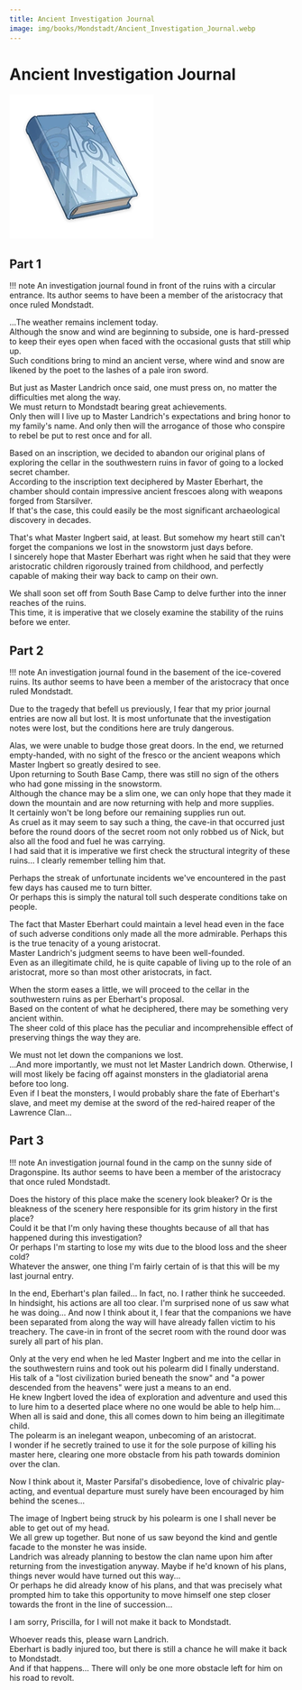 ```yaml
---
title: Ancient Investigation Journal
image: img/books/Mondstadt/Ancient_Investigation_Journal.webp
---
```


# Ancient Investigation Journal  

![Book Image](../../img/books/Mondstadt/Ancient_Investigation_Journal.webp)
  
## Part 1  

!!! note
    An investigation journal found in front of the ruins with a circular entrance. Its author seems to have been a member of the aristocracy that once ruled Mondstadt.
  
...The weather remains inclement today.  
Although the snow and wind are beginning to subside, one is hard-pressed to keep their eyes open when faced with the occasional gusts that still whip up.  
Such conditions bring to mind an ancient verse, where wind and snow are likened by the poet to the lashes of a pale iron sword.  
  
But just as Master Landrich once said, one must press on, no matter the difficulties met along the way.  
We must return to Mondstadt bearing great achievements.  
Only then will I live up to Master Landrich's expectations and bring honor to my family's name. And only then will the arrogance of those who conspire to rebel be put to rest once and for all.  
  
Based on an inscription, we decided to abandon our original plans of exploring the cellar in the southwestern ruins in favor of going to a locked secret chamber.  
According to the inscription text deciphered by Master Eberhart, the chamber should contain impressive ancient frescoes along with weapons forged from Starsilver.  
If that's the case, this could easily be the most significant archaeological discovery in decades.  
  
That's what Master Ingbert said, at least. But somehow my heart still can't forget the companions we lost in the snowstorm just days before.  
I sincerely hope that Master Eberhart was right when he said that they were aristocratic children rigorously trained from childhood, and perfectly capable of making their way back to camp on their own.  
  
We shall soon set off from South Base Camp to delve further into the inner reaches of the ruins.  
This time, it is imperative that we closely examine the stability of the ruins before we enter.  
  
## Part 2  

!!! note
    An investigation journal found in the basement of the ice-covered ruins. Its author seems to have been a member of the aristocracy that once ruled Mondstadt.
  
Due to the tragedy that befell us previously, I fear that my prior journal entries are now all but lost. It is most unfortunate that the investigation notes were lost, but the conditions here are truly dangerous.  
  
Alas, we were unable to budge those great doors. In the end, we returned empty-handed, with no sight of the fresco or the ancient weapons which Master Ingbert so greatly desired to see.  
Upon returning to South Base Camp, there was still no sign of the others who had gone missing in the snowstorm.  
Although the chance may be a slim one, we can only hope that they made it down the mountain and are now returning with help and more supplies.  
It certainly won't be long before our remaining supplies run out.  
As cruel as it may seem to say such a thing, the cave-in that occurred just before the round doors of the secret room not only robbed us of Nick, but also all the food and fuel he was carrying.  
I had said that it is imperative we first check the structural integrity of these ruins... I clearly remember telling him that.  
  
Perhaps the streak of unfortunate incidents we've encountered in the past few days has caused me to turn bitter.  
Or perhaps this is simply the natural toll such desperate conditions take on people.  
  
The fact that Master Eberhart could maintain a level head even in the face of such adverse conditions only made all the more admirable. Perhaps this is the true tenacity of a young aristocrat.  
Master Landrich's judgment seems to have been well-founded.  
Even as an illegitimate child, he is quite capable of living up to the role of an aristocrat, more so than most other aristocrats, in fact.  
  
When the storm eases a little, we will proceed to the cellar in the southwestern ruins as per Eberhart's proposal.  
Based on the content of what he deciphered, there may be something very ancient within.  
The sheer cold of this place has the peculiar and incomprehensible effect of preserving things the way they are.  
  
We must not let down the companions we lost.  
...And more importantly, we must not let Master Landrich down. Otherwise, I will most likely be facing off against monsters in the gladiatorial arena before too long.  
Even if I beat the monsters, I would probably share the fate of Eberhart's slave, and meet my demise at the sword of the red-haired reaper of the Lawrence Clan...  
  
## Part 3  

!!! note
    An investigation journal found in the camp on the sunny side of Dragonspine. Its author seems to have been a member of the aristocracy that once ruled Mondstadt.
  
Does the history of this place make the scenery look bleaker? Or is the bleakness of the scenery here responsible for its grim history in the first place?  
Could it be that I'm only having these thoughts because of all that has happened during this investigation?  
Or perhaps I'm starting to lose my wits due to the blood loss and the sheer cold?  
Whatever the answer, one thing I'm fairly certain of is that this will be my last journal entry.  
  
In the end, Eberhart's plan failed... In fact, no. I rather think he succeeded.  
In hindsight, his actions are all too clear. I'm surprised none of us saw what he was doing... And now I think about it, I fear that the companions we have been separated from along the way will have already fallen victim to his treachery. The cave-in in front of the secret room with the round door was surely all part of his plan.  
  
Only at the very end when he led Master Ingbert and me into the cellar in the southwestern ruins and took out his polearm did I finally understand.  
His talk of a "lost civilization buried beneath the snow" and "a power descended from the heavens" were just a means to an end.  
He knew Ingbert loved the idea of exploration and adventure and used this to lure him to a deserted place where no one would be able to help him...  
When all is said and done, this all comes down to him being an illegitimate child.  
The polearm is an inelegant weapon, unbecoming of an aristocrat.  
I wonder if he secretly trained to use it for the sole purpose of killing his master here, clearing one more obstacle from his path towards dominion over the clan.  
  
Now I think about it, Master Parsifal's disobedience, love of chivalric play-acting, and eventual departure must surely have been encouraged by him behind the scenes...  
  
The image of Ingbert being struck by his polearm is one I shall never be able to get out of my head.  
We all grew up together. But none of us saw beyond the kind and gentle facade to the monster he was inside.  
Landrich was already planning to bestow the clan name upon him after returning from the investigation anyway. Maybe if he'd known of his plans, things never would have turned out this way...  
Or perhaps he did already know of his plans, and that was precisely what prompted him to take this opportunity to move himself one step closer towards the front in the line of succession...  
  
I am sorry, Priscilla, for I will not make it back to Mondstadt.  
  
Whoever reads this, please warn Landrich.  
Eberhart is badly injured too, but there is still a chance he will make it back to Mondstadt.  
And if that happens... There will only be one more obstacle left for him on his road to revolt.